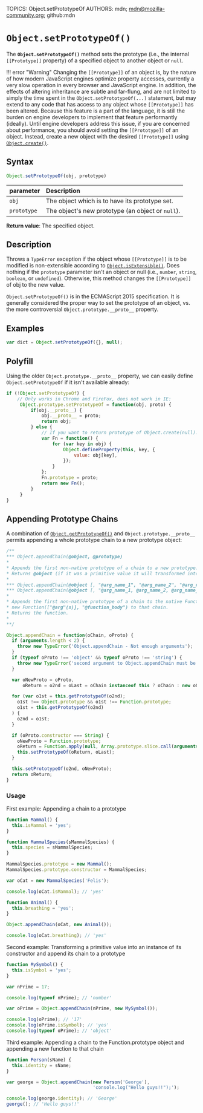 TOPICS: Object.setPrototypeOf
AUTHORS: mdn; mdn@mozilla-community.org; github:mdn

# `Object.setPrototypeOf()`

The **`Object.setPrototypeOf()`** method sets the prototype (i.e., the internal `[[Prototype]]`
property) of a specified object to another object or `null`.

!!! error "Warning"
    Changing the `[[Prototype]]` of an object is, by the nature of how modern JavaScript engines
    optimize property accesses, currently a very slow operation in every browser and JavaScript
    engine. In addition, the effects of altering inheritance are subtle and far-flung, and are not
    limited to simply the time spent in the `Object.setPrototypeOf(...)` statement, but may extend
    to any code that has access to any object whose `[[Prototype]]` has been altered.
    Because this feature is a part of the language, it is still the burden on engine developers to
    implement that feature performantly (ideally). Until engine developers address this issue, if
    you are concerned about performance, you should avoid setting the `[[Prototype]]` of an object.
    Instead, create a new object with the desired `[[Prototype]]` using [`Object.create()`](/en/webfrontend/Object.create).

## Syntax

```javascript
Object.setPrototypeOf(obj, prototype)
```

| parameter | Description |
| :-- | :-- |
| `obj` | The object which is to have its prototype set. |
| `prototype` | The object's new prototype (an object or `null`). |

**Return value**: The specified object.

## Description

Throws a `TypeError` exception if the object whose `[[Prototype]]` is to be modified is
non-extensible according to [`Object.isExtensible()`](/en/webfrontend/Object.isExtensible). Does
nothing if the `prototype` parameter isn't an object or null (i.e., `number`, `string`, `boolean`,
or `undefined`). Otherwise, this method changes the `[[Prototype]]` of obj to the new value.

`Object.setPrototypeOf()` is in the ECMAScript 2015 specification. It is generally considered the
proper way to set the prototype of an object, vs. the more controversial
`Object.prototype.__proto__` property.

## Examples

```javascript
var dict = Object.setPrototypeOf({}, null);
```

## Polyfill

Using the older `Object.prototype.__proto__` property, we can easily define `Object.setPrototypeOf`
if it isn't available already:

```javascript
if (!Object.setPrototypeOf) {
    // Only works in Chrome and FireFox, does not work in IE:
     Object.prototype.setPrototypeOf = function(obj, proto) {
         if(obj.__proto__) {
             obj.__proto__ = proto;
             return obj;
         } else {
             // If you want to return prototype of Object.create(null):
             var Fn = function() {
                 for (var key in obj) {
                     Object.defineProperty(this, key, {
                         value: obj[key],
                     });
                 }
             };
             Fn.prototype = proto;
             return new Fn();
         }
     }
}
```

## Appending Prototype Chains

A combination of [`Object.getPrototypeOf()`](/en/webfrontend/Object.getPrototypeOf) and
`Object.prototype.__proto__` permits appending a whole prototype chain to a new prototype object:

```javascript
/**
*** Object.appendChain(@object, @prototype)
*
* Appends the first non-native prototype of a chain to a new prototype.
* Returns @object (if it was a primitive value it will transformed into an object).
*
*** Object.appendChain(@object [, "@arg_name_1", "@arg_name_2", "@arg_name_3", "..."], "@function_body")
*** Object.appendChain(@object [, "@arg_name_1, @arg_name_2, @arg_name_3, ..."], "@function_body")
*
* Appends the first non-native prototype of a chain to the native Function.prototype object, then appends a
* new Function(["@arg"(s)], "@function_body") to that chain.
* Returns the function.
*
**/

Object.appendChain = function(oChain, oProto) {
  if (arguments.length < 2) {
    throw new TypeError('Object.appendChain - Not enough arguments');
  }
  if (typeof oProto !== 'object' && typeof oProto !== 'string') {
    throw new TypeError('second argument to Object.appendChain must be an object or a string');
  }

  var oNewProto = oProto,
      oReturn = o2nd = oLast = oChain instanceof this ? oChain : new oChain.constructor(oChain);

  for (var o1st = this.getPrototypeOf(o2nd);
    o1st !== Object.prototype && o1st !== Function.prototype;
    o1st = this.getPrototypeOf(o2nd)
  ) {
    o2nd = o1st;
  }

  if (oProto.constructor === String) {
    oNewProto = Function.prototype;
    oReturn = Function.apply(null, Array.prototype.slice.call(arguments, 1));
    this.setPrototypeOf(oReturn, oLast);
  }

  this.setPrototypeOf(o2nd, oNewProto);
  return oReturn;
}
```

### Usage

First example: Appending a chain to a prototype

```javascript
function Mammal() {
  this.isMammal = 'yes';
}

function MammalSpecies(sMammalSpecies) {
  this.species = sMammalSpecies;
}

MammalSpecies.prototype = new Mammal();
MammalSpecies.prototype.constructor = MammalSpecies;

var oCat = new MammalSpecies('Felis');

console.log(oCat.isMammal); // 'yes'

function Animal() {
  this.breathing = 'yes';
}

Object.appendChain(oCat, new Animal());

console.log(oCat.breathing); // 'yes'
```

Second example: Transforming a primitive value into an instance of its constructor and append its
chain to a prototype

```javascript
function MySymbol() {
  this.isSymbol = 'yes';
}

var nPrime = 17;

console.log(typeof nPrime); // 'number'

var oPrime = Object.appendChain(nPrime, new MySymbol());

console.log(oPrime); // '17'
console.log(oPrime.isSymbol); // 'yes'
console.log(typeof oPrime); // 'object'
```

Third example: Appending a chain to the Function.prototype object and appending a new function
to that chain

```javascript
function Person(sName) {
  this.identity = sName;
}

var george = Object.appendChain(new Person('George'),
                                'console.log("Hello guys!!");');

console.log(george.identity); // 'George'
george(); // 'Hello guys!!'
```
